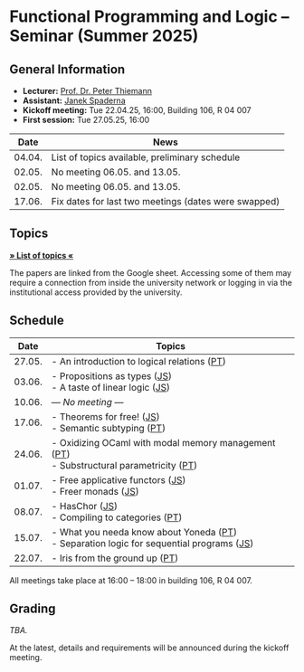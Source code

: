 # Functional Programming and Logic – Seminar (Summer 2025)


## General Information

- **Lecturer:** [Prof. Dr. Peter Thiemann](/team/thiemann.md)
- **Assistant:** [Janek Spaderna](/team/spaderna.md)
- **Kickoff meeting:** Tue 22.04.25, 16:00, Building 106, R 04 007
- **First session:** Tue 27.05.25, 16:00

| Date   | News |
| ------ | ---- |
| 04.04. | List of topics available, preliminary schedule |
| 02.05. | No meeting 06.05. and 13.05. |
| 02.05. | No meeting 06.05. and 13.05. |
| 17.06. | Fix dates for last two meetings (dates were swapped) |


## Topics

**[» List of topics «][topics]**

The papers are linked from the Google sheet. Accessing some of them may require
a connection from inside the university network or logging in via the
institutional access provided by the university.

[topics]: https://docs.google.com/spreadsheets/d/1qVXBEEjuaQBhBjqbRrG1Ub8mBG3bDBRYWWTdi941xWI/edit?usp=sharing


## Schedule

| Date   | Topics                                                             |
| ------ | ------------------------------------------------------------------ |
| 27.05. | - An introduction to logical relations ([PT][]) |
| 03.06. | - Propositions as types ([JS][])<br>- A taste of linear logic ([JS][]) |
| 10.06. | *— No meeting —* |
| 17.06. | - Theorems for free! ([JS][])<br>- Semantic subtyping ([PT][]) |
| 24.06. | - Oxidizing OCaml with modal memory management ([PT][])<br>- Substructural parametricity ([PT][]) |
| 01.07. | - Free applicative functors ([JS][])<br>- Freer monads ([JS][]) |
| 08.07. | - HasChor ([JS][])<br>- Compiling to categories ([PT][]) |
| 15.07. | - What you needa know about Yoneda ([PT][])<br>- Separation logic for sequential programs ([JS][]) |
| 22.07. | - Iris from the ground up ([PT][]) |

All meetings take place at 16:00 – 18:00 in building 106, R 04 007.

[PT]: /team/thiemann.md
[JS]: /team/spaderna.md


## Grading

*TBA.*

At the latest, details and requirements will be announced during the kickoff
meeting.
